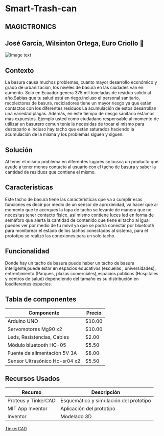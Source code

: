 # Smart-Trash-can
## MAGICTRONICS
## José García, Wilsinton Ortega, Euro Criollo :wave:
![Image text](https://github.com/ProjectsPhycom/Smart-Trash-can/blob/main/LOGO.png)
## Contexto 
La basura causa muchos problemas, cuanto mayor desarrollo económico y grado de urbanización, los
niveles de basura en las ciudades van en aumento. Solo en Ecuador genera 375 mil toneladas de residuo
solido al año.Sabias que tu salud está en riego.incluso el personal sanitario, recolectores de basura, recicladores tiene un mayor riesgo ya que están contactos
con los diferentes residuos La acumulación de estos desarrollan una variedad plagas. Además, en este
tiempo de riesgo sanitario estamos mas expuestos. Ejemplo usted como ciudadano responsable al momento de
utilizar un basurero comun tenie la necesidas de tocar el mismo para destaparlo e incluso hay tacho que
están saturados haciendo la acumulación de la misma y los problemas siguen y siguen.
## Solución
Al tener el mismo problema en diferentes lugares se busca un producto que ayude a tener menos contacto
al usuario con el tacho de basura y saber la cantidad de residuos que contiene el mismo.
## Características
Este tacho de basura tiene las características que va a cumplir esas funciones es decir por medio de un
sensor de aproximidad, va hacer que al momento que te acerques la tapa de tacho se levante de manera
que no necesitas tener contacto físico, así mismo contiene luces led en forma de semáforo que alerta la cantidad de
contenido que tiene el tacho al igual puedes ver por medio de tu móvil ya que se podrá conectar por
bluetooth para monitorear el estado de los tachos conectados al sistema, para el prototipo se realizó las conexiones para un solo tacho.
## Funcionalidad
Donde hay un tacho de basura puede haber un tacho de basura inteligente,puede estar en espacios educativos (escuelas , universidades), entrentimiento (Parques, plazas comerciales),espacios públicos (Hospitales y centros de salud) dependiendo del tamaño es su distribución en losdiferentes espacios.
## Tabla de componentes
| Componente | Precio |
| ------------- | ------------- |
| Arduino UNO  | $10.00 |
| Servomotores Mg90 x2  | $10.00  |
| Leds, Resistencias, Cables  | $2.00  |
| Módulo bluetooth HC-05 | $5.50  |
| Fuente de alimentación 5V 3A | $8.00 |
| Sensor Ultrasónico Hc-sr04 x2 | $5.50 |
## Recursos Usados
| Recurso | Descripción |
| ------------- | ------------- |
| Proteus y TinkerCAD  | Esquemático y simulación del prototipo |
| MIT App Inventor  | Aplicación del prototipo  |
| Inventor  | Modelado 3D  |

[TinkerCAD](https://www.tinkercad.com/embed/dJIdihzVqo4?editbtn=1)
